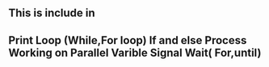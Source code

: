 This is include in 
---------
Print 
Loop (While,For loop)
If and else 
Process Working on Parallel
Varible
Signal
Wait( For,until)
---------
